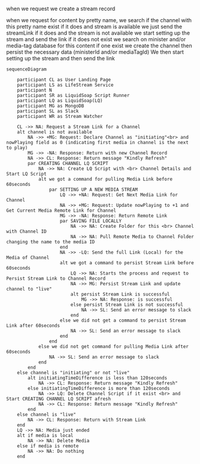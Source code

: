 when we request we create a stream record






when we request for content by pretty name, we search if the channel with this pretty name exist
if it does and stream is available we just send the streamLink
if it does and the stream is not available we start setting up the stream and send the link
if it does not exist we search on minister and/or media-tag database for this content
if one exist we create the channel then persist the necessary data (ministerId and/or mediaTagId)
We then start setting up the stream and then send the link


```mermaid
sequenceDiagram

    participant CL as User Landing Page
    participant LS as LifeStream Service
    participant N
    participant SR as LiquidSoap Script Runner
    participant LQ as LiquidSoap(LQ)
    participant MG as MongoDB
    participant SL as Slack
    participant WR as Stream Watcher
    
    CL ->> NA: Request a Stream Link for a Channel
    alt channel is not available
        NA ->> +MG: Request: Declare Channel as "initiating"<br> and nowPlaying field as 0 (indicating first media in channel is the next to play)
        MG ->> -NA: Response: Return with new Channel Record
        NA ->> CL: Response: Return message "Kindly Refresh"
        par CREATING CHANNEL LQ SCRIPT
            NA ->> NA: Create LQ Script with <br> Channel Details and Start LQ Script
            alt we got a command for pulling Media Link before 60seconds
                par SETTING UP A NEW MEDIA STREAM
                    LQ ->> +NA: Request: Get Next Media Link for Channel
                    NA ->> +MG: Request: Update nowPlaying to +1 and Get Current Media Remote Link for Channel
                    MG ->> -NA: Response: Return Remote Link 
                    par SAVING FILE LOCALLY
                        NA ->> NA: Create Folder for this <br> Channel with Channel ID
                        NA ->> NA: Pull Remote Media to Channel Folder changing the name to the media ID
                    end
                    NA ->> -LQ: Send the full Link (Local) for the Media of Channel
                    alt we got a command to persist Stream Link before 60seconds
                        LQ ->> NA: Starts the process and request to Persist Stream Link to Channel Record
                        NA ->> MG: Persist Stream Link and update channel to "live"
                        alt persist Stream Link is successful
                            MG ->> NA: Response: is successful
                        else persist Stream Link is not successful
                            NA ->> SL: Send an error message to slack
                        end
                    else we did not get a command to persist Stream Link after 60seconds
                        NA ->> SL: Send an error message to slack
                    end
                end
            else we did not get command for pulling Media Link after 60seconds
                NA ->> SL: Send an error message to slack
            end
        end
    else channel is "initiating" or not "live"
        alt initiatingTimeDifference is less than 120seconds
            NA ->> CL: Response: Return message "Kindly Refresh"
        else initiatingTimeDifference is more than 120seconds
            NA ->> LQ: Delete Channel Script if it exist <br> and Start CREATING CHANNEL LQ SCRIPT afresh
            NA ->> CL: Response: Return message "Kindly Refresh"
        end
    else channel is "live"
        NA ->> CL: Response: Return with Stream Link
    end
    LQ ->> NA: Media just ended
    alt if media is local
        NA ->> NA: Delete Media
    else if media is remote
        NA ->> NA: Do nothing
    end
